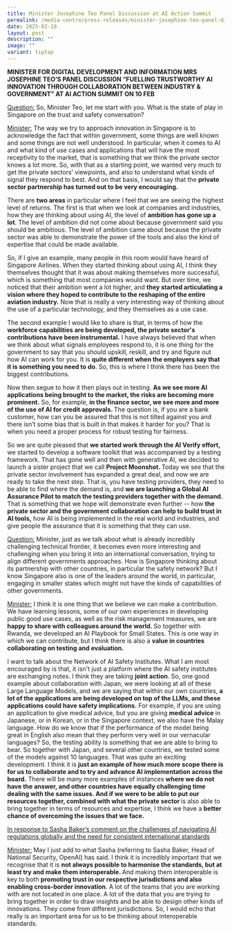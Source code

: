 ```yaml
---
title: Minister Josephine Teo Panel Discussion at AI Action Summit
permalink: /media-centre/press-releases/minister-josephine-teo-panel-discussion-at-ai-action-summit/
date: 2025-02-10
layout: post
description: ""
image: ""
variant: tiptap
---
```

<p><strong>MINISTER FOR DIGITAL DEVELOPMENT AND INFORMATION MRS JOSEPHINE TEO’S PANEL DISCUSSION “FUELLING TRUSTWORTHY AI INNOVATION THROUGH COLLABORATION BETWEEN INDUSTRY &amp; GOVERNMENT” AT AI ACTION SUMMIT ON 10 FEB</strong>
</p>
<p><u>Question:</u> So, Minister Teo, let me start with you. What is the state
of play in Singapore on the trust and safety conversation?</p>
<p><u>Minister:</u> The way we try to approach innovation in Singapore is
to acknowledge the fact that within government, some things are well known
and some things are not well understood. In particular, when it comes to
AI and what kind of use cases and applications that will have the most
receptivity to the market, that is something that we think the private
sector knows a lot more. So, with that as a starting point, we wanted very
much to get the private sectors’ viewpoints, and also to understand what
kinds of signal they respond to best. And on that basis, I would say that
the <strong>private sector partnership has turned out to be very encouraging.</strong>
</p>
<p>There are <strong>two areas</strong> in particular where I feel that we
are seeing the highest level of returns. The first is that when we look
at companies and industries, how they are thinking about using AI, the
level of <strong>ambition has gone up a lot</strong>. The level of ambition
did not come about because government said you should be ambitious. The
level of ambition came about because the private sector was able to demonstrate
the power of the tools and also the kind of expertise that could be made
available.</p>
<p>So, if I give an example, many people in this room would have heard of
Singapore Airlines. When they started thinking about using AI, I think
they themselves thought that it was about making themselves more successful,
which is something that most companies would want. But over time, we noticed
that their ambition went a lot higher, and <strong>they started articulating a vision where they hoped to contribute to the reshaping of the entire aviation industry.</strong> Now
that is really a very interesting way of thinking about the use of a particular
technology, and they themselves as a use case.</p>
<p>The second example I would like to share is that, in terms of how the <strong>workforce capabilities are being developed, the private sector's contributions have been instrumental.</strong> I
have always believed that when we think about what signals employees respond
to, it is one thing for the government to say that you should upskill,
reskill, and try and figure out how AI can work for you. It is <strong>quite different when the employers say that it is something you need to do</strong>.
So, this is where I think there has been the biggest contributions.</p>
<p>Now then segue to how it then plays out in testing. <strong>As we see more AI applications being brought to the market, the risks are becoming more prominent.</strong> So,
for example, <strong>in the finance sector, we see more and more of the use of AI for credit approvals. </strong>The
question is, if you are a bank customer, how can you be assured that this
is not tilted against you and there isn’t some bias that is built in that
makes it harder for you? That is when you need a proper process for robust
testing for fairness.</p>
<p>So we are quite pleased that <strong>we started work through the AI Verify effort, </strong>we
started to develop a software toolkit that was accompanied by a testing
framework. That has gone well and then with generative AI, we decided to
launch a sister project that we call <strong>Project Moonshot. </strong>Today
we see that the private sector involvement has expanded a great deal, and
now we are ready to take the next step. That is, you have testing providers,
they need to be able to find where the demand is, and <strong>we are launching a Global AI Assurance Pilot to match the testing providers together with the demand. </strong>That
is something that we hope will demonstrate even further -- how <strong>the private sector and the government collaboration can help to build trust in AI tools,</strong> how
AI is being implemented in the real world and industries, and give people
the assurance that it is something that they can use.</p>
<p><u>Question:</u> Minister, just as we talk about what is already incredibly
challenging technical frontier, it becomes even more interesting and challenging
when you bring it into an international conversation, trying to align different
governments approaches. How is Singapore thinking about its partnership
with other countries, in particular the safety network? But I know Singapore
also is one of the leaders around the world, in particular, engaging in
smaller states which might not have the kinds of capabilities of other
governments.</p>
<p><u>Minister:</u> I think it is one thing that we believe we can make a
contribution. We have learning lessons, some of our own experiences in
developing public good use cases, as well as the risk management measures,
we are <strong>happy to share with colleagues around the world. </strong>So
together with Rwanda, we developed an AI Playbook for Small States. This
is one way in which we can contribute, but I think there is also a <strong>value in countries collaborating on testing and evaluation.</strong>
</p>
<p>I want to talk about the Network of AI Safety Institutes. What I am most
encouraged by is that, it isn't just a platform where the AI safety institutes
are exchanging notes. I think they are taking <strong>joint action</strong>.
So, one good example about collaboration with Japan, we were looking at
all of these Large Language Models, and we are saying that within our own
countries, <strong>a lot of the applications are being developed on top of the LLMs, and these applications could have safety implications.</strong> For
example, if you are using an application to give medical advice, but you
are giving <strong>medical advice</strong> in Japanese, or in Korean, or
in the Singapore context, we also have the Malay language. How do we know
that if the performance of the model being great in English also mean that
they perform very well in our vernacular languages? So, the testing ability
is something that we are able to bring to bear. So together with Japan,
and several other countries, we tested some of the models against 10 languages.
That was quite an exciting development. I think it is <strong>just an example of how much more scope there is for us to collaborate and to try and advance AI implementation across the board.</strong> There
will be many more examples of instances <strong>where we do not have the answer, and other countries have equally challenging time dealing with the same issues. And if we were to be able to put our resources together, combined with what the private sector </strong>is
also able to bring together in terms of resources and expertise, I think
we have a <strong>better chance of overcoming the issues that we face.</strong>
</p>
<p><u>In response to Sasha Baker’s comment on the challenges of navigating AI regulations globally and the need for consistent international standards</u>
</p>
<p><u>Minister:</u> May I just add to what Sasha (referring to Sasha Baker,
Head of National Security, OpenAI) has said. I think it is incredibly important
that we recognise that it is <strong>not always possible to harmonise the standards, but at least try and make them interoperable. </strong>And
making them interoperable is key to both <strong>promoting trust in our respective jurisdictions and also enabling cross-border innovation</strong>.
A lot of the teams that you are working with are not located in one place.
A lot of the data that you are trying to bring together in order to draw
insights and be able to design other kinds of innovations. They come from
different jurisdictions. So, I would echo that really is an important area
for us to be thinking about interoperable standards.</p>